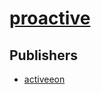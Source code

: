 # [proactive](https://pypi.org/project/proactive)



## Publishers
- [activeeon](https://pypi.org/user/activeeon)

